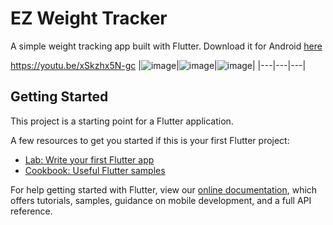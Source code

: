 # EZ Weight Tracker

A simple weight tracking app built with Flutter. Download it for Android [here](https://drive.google.com/file/d/1IobaBgTZmHitHblSs1ZSNlcBSpA0CCmj/view?usp=sharing)

https://youtu.be/xSkzhx5N-gc
|![image](https://user-images.githubusercontent.com/65225269/201841123-067587e4-1180-4a20-8edc-56a295bf5776.png)|![image](https://user-images.githubusercontent.com/65225269/201841216-e5b88f63-0029-467a-b927-dfa4ec2fb33c.png)|![image](https://user-images.githubusercontent.com/65225269/201841255-19c59d8e-9ac7-4dd8-aca2-fcdffaf9476c.png)|
|---|---|---|






## Getting Started

This project is a starting point for a Flutter application.

A few resources to get you started if this is your first Flutter project:

- [Lab: Write your first Flutter app](https://flutter.dev/docs/get-started/codelab)
- [Cookbook: Useful Flutter samples](https://flutter.dev/docs/cookbook)

For help getting started with Flutter, view our
[online documentation](https://flutter.dev/docs), which offers tutorials,
samples, guidance on mobile development, and a full API reference.
